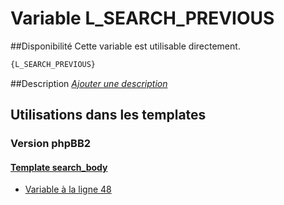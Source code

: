 # Variable L_SEARCH_PREVIOUS

##Disponibilité
Cette variable est utilisable directement.

```html
{L_SEARCH_PREVIOUS}
```

##Description
[*Ajouter une description*](https://fa-tvars.appspot.com/var/L_SEARCH_PREVIOUS)

## Utilisations dans les templates

### Version phpBB2

#### [Template search_body](subsilver/search_body.md#readme)
* [Variable &agrave; la ligne 48](../subsilver/search_body.tpl#L48)